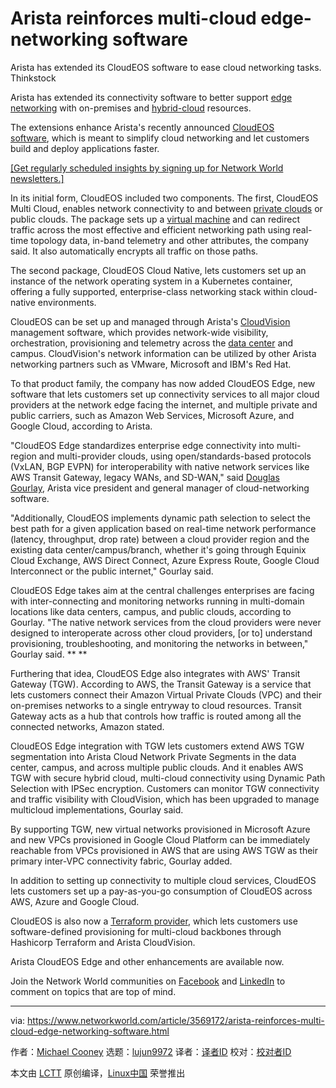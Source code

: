 [#]: collector: (lujun9972)
[#]: translator: ( )
[#]: reviewer: ( )
[#]: publisher: ( )
[#]: url: ( )
[#]: subject: (Arista reinforces multi-cloud edge-networking software)
[#]: via: (https://www.networkworld.com/article/3569172/arista-reinforces-multi-cloud-edge-networking-software.html)
[#]: author: (Michael Cooney https://www.networkworld.com/author/Michael-Cooney/)

Arista reinforces multi-cloud edge-networking software
======
Arista has extended its CloudEOS software to ease cloud networking tasks.
Thinkstock

Arista has extended its connectivity software to better support [edge networking][1] with on-premises and [hybrid-cloud][2] resources.

The extensions enhance Arista's recently announced [CloudEOS software][3], which is meant to simplify cloud networking and let customers build and deploy applications faster.

[[Get regularly scheduled insights by signing up for Network World newsletters.]][4]

In its initial form, CloudEOS included two components. The first, CloudEOS Multi Cloud, enables network connectivity to and between [private clouds][5] or public clouds. The package sets up a [virtual machine][6] and can redirect traffic across the most effective and efficient networking path using real-time topology data, in-band telemetry and other attributes, the company said. It also automatically encrypts all traffic on those paths.

The second package, CloudEOS Cloud Native, lets customers set up an instance of the network operating system in a Kubernetes container, offering a fully supported, enterprise-class networking stack within cloud-native environments.

CloudEOS can be set up and managed through Arista's [CloudVision][7] management software, which provides network-wide visibility, orchestration, provisioning and telemetry across the [data center][8] and campus. CloudVision's network information can be utilized by other Arista networking partners such as VMware, Microsoft and IBM's Red Hat.

To that product family, the company has now added CloudEOS Edge, new software that lets customers set up connectivity services to all major cloud providers at the network edge facing the internet, and multiple private and public carriers, such as Amazon Web Services, Microsoft Azure, and Google Cloud, according to Arista. 

"CloudEOS Edge standardizes enterprise edge connectivity into multi-region and multi-provider clouds, using open/standards-based protocols (VxLAN, BGP EVPN) for interoperability with native network services like AWS Transit Gateway, legacy WANs, and SD-WAN," said [Douglas Gourlay][9], Arista vice president and general manager of cloud-networking software.

"Additionally, CloudEOS implements dynamic path selection to select the best path for a given application based on real-time network performance (latency, throughput, drop rate) between a cloud provider region and the existing data center/campus/branch, whether it's going through Equinix Cloud Exchange, AWS Direct Connect, Azure Express Route, Google Cloud Interconnect or the public internet," Gourlay said.

CloudEOS Edge takes aim at the central challenges enterprises are facing with inter-connecting and monitoring networks running in multi-domain locations like data centers, campus, and public clouds, according to Gourlay. "The native network services from the cloud providers were never designed to interoperate across other cloud providers, [or to] understand provisioning, troubleshooting, and monitoring the networks in between," Gourlay said. **
**

Furthering that idea, CloudEOS Edge also integrates with AWS' Transit Gateway (TGW). According to AWS, the Transit Gateway is a service that lets customers connect their Amazon Virtual Private Clouds (VPC) and their on-premises networks to a single entryway to cloud resources. Transit Gateway acts as a hub that controls how traffic is routed among all the connected networks, Amazon stated.

CloudEOS Edge integration with TGW lets customers extend AWS TGW segmentation into Arista Cloud Network Private Segments in the data center, campus, and across multiple public clouds. And it enables AWS TGW with secure hybrid cloud, multi-cloud connectivity using Dynamic Path Selection with IPSec encryption. Customers can monitor TGW connectivity and traffic visibility with CloudVision, which has been upgraded to manage multicloud implementations, Gourlay said.

By supporting TGW, new virtual networks provisioned in Microsoft Azure and new VPCs provisioned in Google Cloud Platform can be immediately reachable from VPCs provisioned in AWS that are using AWS TGW as their primary inter-VPC connectivity fabric, Gourlay added.

In addition to setting up connectivity to multiple cloud services, CloudEOS lets customers set up a pay-as-you-go consumption of CloudEOS across AWS, Azure and Google Cloud.

CloudEOS is also now a [Terraform provider][10], which lets customers use software-defined provisioning for multi-cloud backbones through Hashicorp Terraform and Arista CloudVision.

Arista CloudEOS Edge and other enhancements are available now.

Join the Network World communities on [Facebook][11] and [LinkedIn][12] to comment on topics that are top of mind.

--------------------------------------------------------------------------------

via: https://www.networkworld.com/article/3569172/arista-reinforces-multi-cloud-edge-networking-software.html

作者：[Michael Cooney][a]
选题：[lujun9972][b]
译者：[译者ID](https://github.com/译者ID)
校对：[校对者ID](https://github.com/校对者ID)

本文由 [LCTT](https://github.com/LCTT/TranslateProject) 原创编译，[Linux中国](https://linux.cn/) 荣誉推出

[a]: https://www.networkworld.com/author/Michael-Cooney/
[b]: https://github.com/lujun9972
[1]: https://www.networkworld.com/article/3224893/what-is-edge-computing-and-how-it-s-changing-the-network.html
[2]: https://www.networkworld.com/article/3233132/what-is-hybrid-cloud-computing.html
[3]: https://www.networkworld.com/article/3452357/arista-targets-cloud-networking-with-cloudeos-software-packages.html
[4]: https://www.networkworld.com/newsletters/signup.html
[5]: https://www.networkworld.com/article/2159885/cloud-computing-gartner-5-things-a-private-cloud-is-not.html
[6]: https://www.networkworld.com/article/3234795/what-is-virtualization-definition-virtual-machine-hypervisor.html
[7]: https://blogs.arista.com/blog/cloudvision-cognitive-management-plane
[8]: https://www.networkworld.com/article/3223692/what-is-a-data-centerhow-its-changed-and-what-you-need-to-know.html
[9]: https://www.linkedin.com/in/dgourlay/
[10]: https://www.terraform.io/docs/providers/index.html
[11]: https://www.facebook.com/NetworkWorld/
[12]: https://www.linkedin.com/company/network-world
